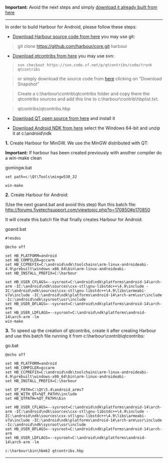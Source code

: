 **Important:** Avoid the next steps and simply [download it already built from here](https://github.com/FiveTechSoft/fivetouch/blob/master/Harbour%20for%20Android/Harbour_for_Android_with_QT_and_Scintilla_libs.zip)

***

In order to build Harbour for Android, please follow these steps:

   * [Download Harbour source code from here](https://github.com/harbour/core) you may use git:

   >git clone https://github.com/harbour/core.git harbour

   * [Download qtcontribs from here](https://sourceforge.net/projects/qtcontribs) you may use svn:

   >```
   >svn checkout https://svn.code.sf.net/p/qtcontribs/code/trunk qtcontribs
   >```

   >or simply download the source code from [here](https://sourceforge.net/p/qtcontribs/code/HEAD/tree/) clicking on "Download Snapshot"

   >Create a c:\harbour\contrib\qtcontribs folder and copy there the qtcontribs sources and
   >add this line to c:\harbour\contrib\hbplist.txt:

   > qtcontribs/qtcontribs.hbp

   * [Download QT open source from here](https://www.qt.io/download) and install it

   * [Download Android NDK from here](https://developer.android.com/ndk/downloads/index.html) select the Windows 64-bit
and unzip it at c:\android\ndk 

**1.** Create Harbour for MinGW. We use the MinGW distributed with QT:

**Important:** If harbour has been created previously with another compiler
do a win-make clean

gomingw.bat
```
set path=c:\Qt\Tools\mingw530_32

win-make
```

**2.** Create Harbour for Android:

(Use the next goand.bat and avoid this step) Run this batch file: http://forums.fivetechsupport.com/viewtopic.php?p=170850#p170850

It will create this batch file that finally creates Harbour for Android:

goand.bat
```
#!msdos

@echo off

set HB_PLATFORM=android
set HB_COMPILER=gccarm
set HB_CCPREFIX=C:\android\ndk\toolchains\arm-linux-androideabi-4.9\prebuilt\windows-x86_64\bin\arm-linux-androideabi-
set HB_INSTALL_PREFIX=C:\harbour

set HB_USER_CFLAGS=--sysroot=C:\android\ndk\platforms\android-14\arch-arm -IC:\android\ndk\sources\cxx-stl\gnu-libstdc++\4.9\include -IC:\android\ndk\sources\cxx-stl\gnu-libstdc++\4.9\libs\armeabi-v7a\include -IC:\android\ndk\platforms\android-14\arch-arm\usr\include -Ic:\android\ndk\sysroot\usr\include
set HB_USER_DFLAGS=--sysroot=C:\android\ndk\platforms\android-14\arch-arm
set HB_USER_LDFLAGS=--sysroot=C:\android\ndk\platforms\android-14\arch-arm -lm
win-make
```

**3.** To speed up the creation of qtcontribs, create it after creating Harbour and use this batch file
running it from c:\harbour\contrib\qtcontribs:

go.bat
```
@echo off

set HB_PLATFORM=android
set HB_COMPILER=gccarm
set HB_CCPREFIX=C:\android\ndk\toolchains\arm-linux-androideabi-4.9\prebuilt\windows-x86_64\bin\arm-linux-androideabi-
set HB_INSTALL_PREFIX=C:\harbour

set QT_PATH=C:\Qt\5.4\android_armv7
set HB_WITH_QT=%QT_PATH%\include
set HB_QTPATH=%QT_PATH%\bin

set HB_USER_CFLAGS=--sysroot=C:\android\ndk\platforms\android-14\arch-arm -IC:\android\ndk\sources\cxx-stl\gnu-libstdc++\4.9\include -IC:\android\ndk\sources\cxx-stl\gnu-libstdc++\4.9\libs\armeabi-v7a\include -IC:\android\ndk\platforms\android-14\arch-arm\usr\include -Ic:\android\ndk\sysroot\usr\include
set HB_USER_DFLAGS=--sysroot=C:\android\ndk\platforms\android-14\arch-arm
set HB_USER_LDFLAGS=--sysroot=C:\android\ndk\platforms\android-14\arch-arm -lm

c:\harbour\bin\hbmk2 qtcontribs.hbp
```

***